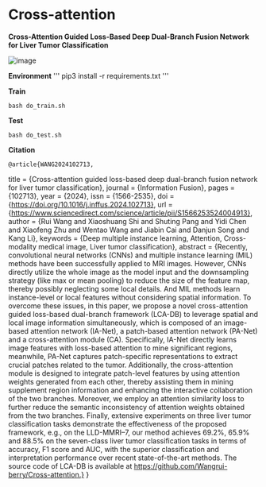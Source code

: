 # Cross-attention
**Cross-Attention Guided Loss-Based Deep Dual-Branch Fusion Network for Liver Tumor Classification**

![image](https://github.com/user-attachments/assets/011d7e53-5b62-454e-ac43-4a4a0f0c83c9)

**Environment**
''' pip3 install -r requirements.txt '''

**Train**

    bash do_train.sh

**Test**

    bash do_test.sh


**Citation**

    @article{WANG2024102713,
title = {Cross-attention guided loss-based deep dual-branch fusion network for liver tumor classification},
journal = {Information Fusion},
pages = {102713},
year = {2024},
issn = {1566-2535},
doi = {https://doi.org/10.1016/j.inffus.2024.102713},
url = {https://www.sciencedirect.com/science/article/pii/S1566253524004913},
author = {Rui Wang and Xiaoshuang Shi and Shuting Pang and Yidi Chen and Xiaofeng Zhu and Wentao Wang and Jiabin Cai and Danjun Song and Kang Li},
keywords = {Deep multiple instance learning, Attention, Cross-modality medical image, Liver tumor classification},
abstract = {Recently, convolutional neural networks (CNNs) and multiple instance learning (MIL) methods have been successfully applied to MRI images. However, CNNs directly utilize the whole image as the model input and the downsampling strategy (like max or mean pooling) to reduce the size of the feature map, thereby possibly neglecting some local details. And MIL methods learn instance-level or local features without considering spatial information. To overcome these issues, in this paper, we propose a novel cross-attention guided loss-based dual-branch framework (LCA-DB) to leverage spatial and local image information simultaneously, which is composed of an image-based attention network (IA-Net), a patch-based attention network (PA-Net) and a cross-attention module (CA). Specifically, IA-Net directly learns image features with loss-based attention to mine significant regions, meanwhile, PA-Net captures patch-specific representations to extract crucial patches related to the tumor. Additionally, the cross-attention module is designed to integrate patch-level features by using attention weights generated from each other, thereby assisting them in mining supplement region information and enhancing the interactive collaboration of the two branches. Moreover, we employ an attention similarity loss to further reduce the semantic inconsistency of attention weights obtained from the two branches. Finally, extensive experiments on three liver tumor classification tasks demonstrate the effectiveness of the proposed framework, e.g., on the LLD-MMRI–7, our method achieves 69.2%, 65.9% and 88.5% on the seven-class liver tumor classification tasks in terms of accuracy, F1 score and AUC, with the superior classification and interpretation performance over recent state-of-the-art methods. The source code of LCA-DB is available at https://github.com/Wangrui-berry/Cross-attention.}
}

